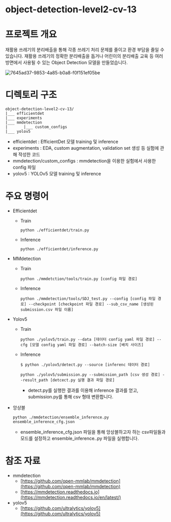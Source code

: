 # object-detection-level2-cv-13

# 프로젝트 개요

 재활용 쓰레기의 분리배출을 통해 각종 쓰레기 처리 문제를 줄이고 환경 부담을 줄일 수 있습니다. 재활용 쓰레기의 정확한 분리배출을 돕거나 어린이의 분리배출 교육 등 여러방면에서 사용될 수 있는 Object Detection 모델을 만들었습니다.

![7645ad37-9853-4a85-b0a8-f0f151ef05be](https://user-images.githubusercontent.com/47216338/137615872-208f08db-55a8-4100-a65b-075cb035238c.png)

# 디렉토리 구조

```
object-detection-level2-cv-13/
|___ efficientdet
|___ experiments 
|___ mmdetection
|       |___ custom_configs
|___ yolov5
```

- efficientdet : EfficientDet 모델 training 및 inference
- experiments : EDA, custom augmentation, validation set 생성 등 실험에 관해 작성한 코드
- mmdetection/custom_configs : mmdetection을 이용한 실험에서 사용한 config 파일
- yolov5 : YOLOv5 모델 training 및 inference

# 주요 명령어

- Efficientdet
    - Train
      
        ```
        python ./efficientdet/train.py
        ```
        
    - Inference
      
        ```
        python ./efficientdet/inference.py
        ```
    
- MMdetection
    - Train
      
        ```
        python ./mmdetction/tools/train.py [config 파일 경로]
        ```
        
    - Inference
      
        ```
        python ./mmdetection/tools/SDJ_test.py --config [config 파일 경로] --checkpoint [checkpoint 파일 경로] --sub_csv_name [생성된 submission.csv 파일 이름]
        ```
    
- Yolov5
    - Train
      
        ```
        python ./yolov5/train.py --data [데이터 config yaml 파일 경로] --cfg [모델 config yaml 파일 경로] --batch-size [배치 사이즈]
        ```
        
    - Inference
      
        ```
        $ python ./yolov5/detect.py --source [inferenc 데이터 경로]
        ```
        
        ```
        python ./yolov5/submission.py --submission_path [csv 생성 경로] --result_path [detcect.py 실행 결과 파일 경로]
        ```
        
        - detect.py를 실행한 결과를 이용해 inference 결과를 얻고, submission.py를 통해 csv 형태 변환합니다.
    
- 앙상블
  
    ```
    python ./mmdetection/ensemble_inference.py ensemble_inference_cfg.json
    ```
    
    - ensemble_inference_cfg.json 파일을 통해 앙상블하고자 하는 csv파일들과 모드를 설정하고 ensemble_inference..py 파일을 실행합니다.

# 참조 자료

- mmdetection
    - [https://github.com/open-mmlab/mmdetection](https://github.com/open-mmlab/mmdetection)
    - [https://mmdetection.readthedocs.io](https://mmdetection.readthedocs.io/en/latest/)
- yolov5
    - [https://github.com/ultralytics/yolov5](https://github.com/ultralytics/yolov5)

